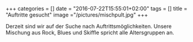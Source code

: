 +++
categories = []
date = "2016-07-22T15:55:01+02:00"
tags = []
title = "Auftritte gesucht"
image ="/pictures/mischpult.jpg"
+++

Derzeit sind wir auf der Suche nach Auftrittsmöglichkeiten. Unsere Mischung aus Rock, Blues und Skiffle spricht alle Altersgruppen an. 
